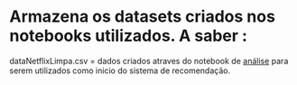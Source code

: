 # Armazena os datasets criados nos notebooks utilizados. A saber :

dataNetflixLimpa.csv = dados criados atraves do notebook de [análise](https://colab.research.google.com/drive/1W0R5oW4K5goml3EOddxYjotUZegLJF-V?usp=sharing) para serem utilizados como inicio do sistema de recomendação.
